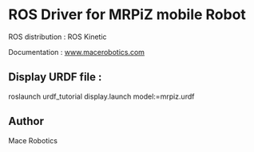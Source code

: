 # ROS Driver for MRPiZ mobile Robot

ROS distribution : ROS Kinetic 

Documentation : www.macerobotics.com

## Display URDF file : 

roslaunch urdf_tutorial display.launch model:=mrpiz.urdf

## Author

Mace Robotics

